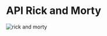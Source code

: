 # API Rick and Morty

![rick and morty](http://res.cloudinary.com/dtuqfks4h/image/upload/v1705548329/tiehpoz9gqfffgzs0p5n.png)
